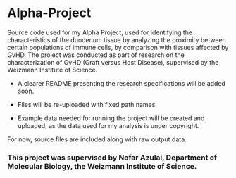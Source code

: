 # Alpha-Project
Source code used for my Alpha Project, used for identifying the characteristics of the duodenum tissue by analyzing the proximity between certain populations of immune cells, by comparison with tissues affected by GvHD.
The project was conducted as part of research on the characterization of GvHD (Graft versus Host Disease), supervised by the Weizmann Institute of Science.

  - A clearer README presenting the research specifications will be added soon.

  - Files will be re-uploaded with fixed path names.

  - Example data needed for running the project will be created and uploaded, as the data used for my analysis is under copyright.

For now, source files are included along with raw output data.

### This project was supervised by Nofar Azulai, Department of Molecular Biology, the Weizmann Institute of Science.
